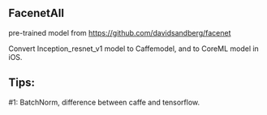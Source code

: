 ## FacenetAll

pre-trained model from https://github.com/davidsandberg/facenet

Convert Inception_resnet_v1 model to Caffemodel, and to CoreML model in iOS.

## Tips:

#1: BatchNorm, difference between caffe and tensorflow.

